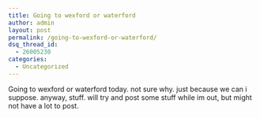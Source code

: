 ```yaml
---
title: Going to wexford or waterford
author: admin
layout: post
permalink: /going-to-wexford-or-waterford/
dsq_thread_id:
  - 26005230
categories:
  - Uncategorized
---
```

Going to wexford or waterford today. not sure why. just because we can i suppose. anyway, stuff. will try and post some stuff while im out, but might not have a lot to post.